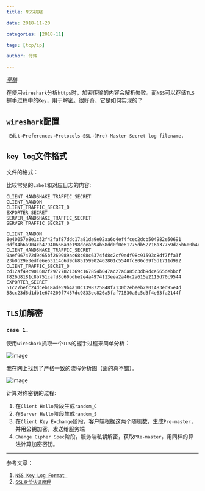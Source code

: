 ```yaml
---
title: NSS初窥

date: 2018-11-20

categories: [2018-11]

tags: [tcp/ip]

author: 付辉

---
```


*<u>草稿</u>*

在使用`wireshark`分析`https`时，加密传输的内容会解析失败。而`NSS`可以存储`TLS`握手过程中的`Key`，用于解密。很好奇，它是如何实现的？

## `wireshark`配置

```
 Edit→Preferences→Protocols→SSL→(Pre)-Master-Secret log filename.
```

## `key log`文件格式

文件的格式：<Label> <space> <ClientRandom> <space> <Secret>

比较常见的`Label`和对应日志的内容:
```
CLIENT_HANDSHAKE_TRAFFIC_SECRET
CLIENT_RANDOM
CLIENT_TRAFFIC_SECRET_0
EXPORTER_SECRET
SERVER_HANDSHAKE_TRAFFIC_SECRET
SERVER_TRAFFIC_SECRET_0
```

```
CLIENT_RANDOM 8e40057e8e1c32f42faf87ddc17a81da9e02aa6c4ef4fcec2dcb504982e50691 0df84b6a904cb47940666a9e198dceab94b58dd0f0e61775db52716a37759d25b600b44601b541f5b21669ef0814770e
CLIENT_HANDSHAKE_TRAFFIC_SECRET 9aef967472d9d65bf269989ac68c68c6374fd8c2cf9edf98c91593c8df7ffa3f 23b0b29e3edfe6e53114c6d9cb85159902462801c5540fc806c09f5d1711d992
CLIENT_TRAFFIC_SECRET_0 cd12af49c901682f29777821369c167854b047ac27a6a85c3db9dce565debbcf f826d8181c8b751cafd8c60bdbe2e4a4974113eea2a46c2a615e2115d70c9544
EXPORTER_SECRET 51c27befc24dceb18ade59b4a10c1398725848f7130b2ebeeb2e01483ed95e4d 58cc23d6d1db1e674200f7457dc9833ec826a5faf71830a6c5d3f4e63fa2144f
```

## `TLS`加解密

### `case 1.`
使用`wireshark`抓取一个`TLS`的握手过程来简单分析：

![image](http://note.youdao.com/yws/public/resource/3d6862c45f647283a5312d81e986f0d2/xmlnote/WEBRESOURCE04bf321f770e444ce3ef6075b8d1cd7b/66503)

我在网上找到了严格一致的流程分析图（画的真不错）。


![image](http://note.youdao.com/yws/public/resource/3d6862c45f647283a5312d81e986f0d2/xmlnote/WEBRESOURCEbb686fcaf6f6b28a6b6a3a94f5a665a3/66782)

计算对称密钥的过程:

1. 在`Client Hello`阶段生成`random_C`
2. 在`Server Hello`阶段生成`random_S`
3. 在`Client Key Exchange`阶段，客户端根据这两个随机数，生成`Pre-master`，并用公钥加密，发送给服务端
4. `Change Cipher Spec`阶段，服务端私钥解密，获取`PRe-master`，用同样的算法计算加密密钥。

---
参考文章：

1. [`NSS Key Log Format
  `](https://developer.mozilla.org/en-US/docs/Mozilla/Projects/NSS/Key_Log_Format)
2. [`SSL身份认证原理`](http://iluoxuan.iteye.com/blog/1736275)